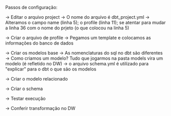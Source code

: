 Passos de configuração:

-> Editar o arquivo project
  -> O nome do arquivo é dbt_project.yml
  -> Alteramos o campo name (linha 5); o profile (linha 11); se atentar para mudar a linha 36 com o nome do prjeto (o que colocou na linha 5)

-> Criar o arquivo de profile
  -> Pegamos um template e colocamos as informações do banco de dados

-> Criar os modelos base
  -> As nomenclaturas do sql no dbt são diferentes
  -> Como criamos um modelo? Tudo que jogarmos na pasta models vira um modelo (é refletido no DW)
  -> o arquivo schema.yml é utilizado para "explicar" para o dbt o que são os modelos

-> Criar o modelo relacionado

-> Criar o schema

-> Testar execução

-> Conferir transformação no DW
